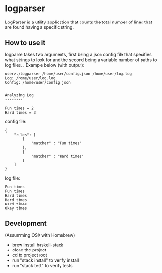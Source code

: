 # logparser

LogParser is a utility application that counts the total number of lines that 
are found having a specific string.

## How to use it

logparse takes two arguments, first being a json config file that specifies 
what strings to look for and the second being a variable number of paths to
log files.
. 
Example below (with output):

```
user>./logparser /home/user/config.json /home/user/log.log 
Log: /home/user/log.log
Config: /home/user/config.json

--------
Analyzing Log
--------

Fun times = 2
Hard times = 3
```

config file:

```
{
    "rules": [
        {
            "matcher" : "Fun times"
        },
        {
            "matcher" : "Hard times"
        }
    ]
}
```

log file:

```
Fun times
Fun times
Hard times
Hard times
Hard times
Okay times
```

## Development

(Assumming OSX with Homebrew)

- brew install haskell-stack
- clone the project
- cd to project root
- run "stack install" to verify install
- run "stack test" to verify tests
